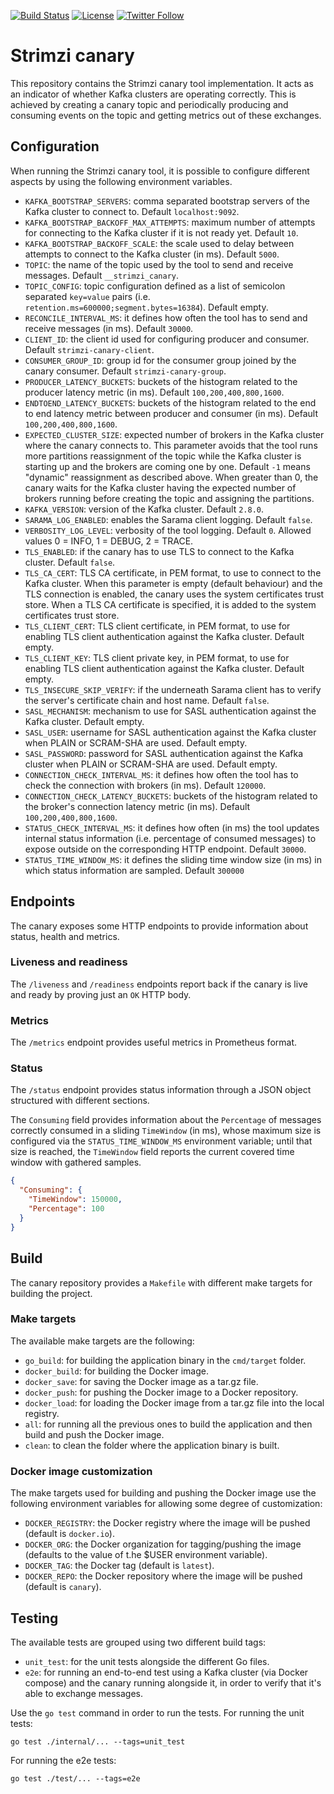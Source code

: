 [![Build Status](https://dev.azure.com/cncf/strimzi/_apis/build/status/canary?branchName=main)](https://dev.azure.com/cncf/strimzi/_build/latest?definitionId=42&branchName=main)
[![License](https://img.shields.io/badge/license-Apache--2.0-blue.svg)](http://www.apache.org/licenses/LICENSE-2.0)
[![Twitter Follow](https://img.shields.io/twitter/follow/strimziio.svg?style=social&label=Follow&style=for-the-badge)](https://twitter.com/strimziio)

# Strimzi canary

This repository contains the Strimzi canary tool implementation.
It acts as an indicator of whether Kafka clusters are operating correctly.
This is achieved by creating a canary topic and periodically producing and consuming events on the topic and getting metrics out of these exchanges.

## Configuration

When running the Strimzi canary tool, it is possible to configure different aspects by using the following environment variables.

* `KAFKA_BOOTSTRAP_SERVERS`: comma separated bootstrap servers of the Kafka cluster to connect to. Default `localhost:9092`.
* `KAFKA_BOOTSTRAP_BACKOFF_MAX_ATTEMPTS`: maximum number of attempts for connecting to the Kafka cluster if it is not ready yet. Default `10`.
* `KAFKA_BOOTSTRAP_BACKOFF_SCALE`: the scale used to delay between attempts to connect to the Kafka cluster (in ms). Default `5000`.
* `TOPIC`: the name of the topic used by the tool to send and receive messages. Default `__strimzi_canary`.
* `TOPIC_CONFIG`: topic configuration defined as a list of semicolon separated `key=value` pairs (i.e. `retention.ms=600000;segment.bytes=16384`). Default empty.
* `RECONCILE_INTERVAL_MS`: it defines how often the tool has to send and receive messages (in ms). Default `30000`.
* `CLIENT_ID`: the client id used for configuring producer and consumer. Default `strimzi-canary-client`.
* `CONSUMER_GROUP_ID`: group id for the consumer group joined by the canary consumer. Default `strimzi-canary-group`.
* `PRODUCER_LATENCY_BUCKETS`: buckets of the histogram related to the producer latency metric (in ms). Default `100,200,400,800,1600`.
* `ENDTOEND_LATENCY_BUCKETS`: buckets of the histogram related to the end to end latency metric between producer and consumer (in ms). Default `100,200,400,800,1600`.
* `EXPECTED_CLUSTER_SIZE`: expected number of brokers in the Kafka cluster where the canary connects to. This parameter avoids that the tool runs more partitions reassignment of the topic while the Kafka cluster is starting up and the brokers are coming one by one. Default `-1` means "dynamic" reassignment as described above. When greater than 0, the canary waits for the Kafka cluster having the expected number of brokers running before creating the topic and assigning the partitions.
* `KAFKA_VERSION`: version of the Kafka cluster. Default `2.8.0`.
* `SARAMA_LOG_ENABLED`: enables the Sarama client logging. Default `false`.
* `VERBOSITY_LOG_LEVEL`: verbosity of the tool logging. Default `0`. Allowed values 0 = INFO, 1 = DEBUG, 2 = TRACE.
* `TLS_ENABLED`: if the canary has to use TLS to connect to the Kafka cluster. Default `false`.
* `TLS_CA_CERT`: TLS CA certificate, in PEM format, to use to connect to the Kafka cluster. When this parameter is empty (default behaviour) and the TLS connection is enabled, the canary uses the system certificates trust store. When a TLS CA certificate is specified, it is added to the system certificates trust store.
* `TLS_CLIENT_CERT`: TLS client certificate, in PEM format, to use for enabling TLS client authentication against the Kafka cluster. Default empty.
* `TLS_CLIENT_KEY`: TLS client private key, in PEM format, to use for enabling TLS client authentication against the Kafka cluster. Default empty.
* `TLS_INSECURE_SKIP_VERIFY`:  if the underneath Sarama client has to verify the server's certificate chain and host name. Default `false`.
* `SASL_MECHANISM`: mechanism to use for SASL authentication against the Kafka cluster. Default empty.
* `SASL_USER`: username for SASL authentication against the Kafka cluster when PLAIN or SCRAM-SHA are used. Default empty.
* `SASL_PASSWORD`: password for SASL authentication against the Kafka cluster when PLAIN or SCRAM-SHA are used. Default empty.
* `CONNECTION_CHECK_INTERVAL_MS`: it defines how often the tool has to check the connection with brokers (in ms). Default `120000`.
* `CONNECTION_CHECK_LATENCY_BUCKETS`: buckets of the histogram related to the broker's connection latency metric (in ms). Default `100,200,400,800,1600`.
* `STATUS_CHECK_INTERVAL_MS`: it defines how often (in ms) the tool updates internal status information (i.e. percentage of consumed messages) to expose outside on the corresponding HTTP endpoint. Default `30000`.
* `STATUS_TIME_WINDOW_MS`: it defines the sliding time window size (in ms) in which status information are sampled. Default `300000`

## Endpoints

The canary exposes some HTTP endpoints to provide information about status, health and metrics.

### Liveness and readiness

The `/liveness` and `/readiness` endpoints report back if the canary is live and ready by proving just an `OK` HTTP body.

### Metrics

The `/metrics` endpoint provides useful metrics in Prometheus format.

### Status

The `/status` endpoint provides status information through a JSON object structured with different sections.

The `Consuming` field provides information about the `Percentage` of messages correctly consumed in a sliding `TimeWindow` (in ms), whose maximum size is configured via the `STATUS_TIME_WINDOW_MS` environment variable; until that size is reached, the `TimeWindow` field reports the current covered time window with gathered samples.

```json
{
  "Consuming": {
    "TimeWindow": 150000,
    "Percentage": 100
  }
}
```

## Build

The canary repository provides a `Makefile` with different make targets for building the project.

### Make targets

The available make targets are the following:

* `go_build`: for building the application binary in the `cmd/target` folder.
* `docker_build`: for building the Docker image.
* `docker_save`: for saving the Docker image as a tar.gz file.
* `docker_push`: for pushing the Docker image to a Docker repository.
* `docker_load`: for loading the Docker image from a tar.gz file into the local registry.
* `all`: for running all the previous ones to build the application and then build and push the Docker image.
* `clean`: to clean the folder where the application binary is built.

### Docker image customization

The make targets used for building and pushing the Docker image use the following environment variables for allowing some degree of customization:

* `DOCKER_REGISTRY`: the Docker registry where the image will be pushed (default is `docker.io`).
* `DOCKER_ORG`: the Docker organization for tagging/pushing the image (defaults to the value of t.he $USER environment variable).
* `DOCKER_TAG`: the Docker tag (default is `latest`).
* `DOCKER_REPO`: the Docker repository where the image will be pushed (default is `canary`).

## Testing

The available tests are grouped using two different build tags:

* `unit_test`: for the unit tests alongside the different Go files.
* `e2e`: for running an end-to-end test using a Kafka cluster (via Docker compose) and the canary running alongside it, in order to verify that it's able to exchange messages.

Use the `go test` command in order to run the tests.
For running the unit tests:

```shell
go test ./internal/... --tags=unit_test
```

For running the e2e tests:

```shell
go test ./test/... --tags=e2e
```
